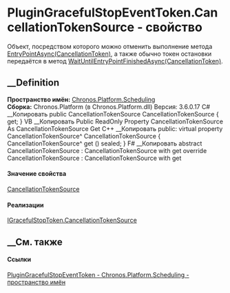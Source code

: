 # PluginGracefulStopEventToken.CancellationTokenSource - свойство
Объект, посредством которого можно отменить выполнение метода
[EntryPointAsync(CancellationToken)](M_Chronos_Contracts_IPlugin_EntryPointAsync.htm),
а также обычно токен остановки передаётся в метод
[WaitUntilEntryPointFinishedAsync(CancellationToken)](M_Chronos_Platform_Scheduling_PluginGracefulStopEventToken_WaitUntilEntryPointFinishedAsync.htm).
## __Definition
 **Пространство имён:**
[Chronos.Platform.Scheduling](N_Chronos_Platform_Scheduling.htm)  
 **Сборка:** Chronos.Platform (в Chronos.Platform.dll) Версия: 3.6.0.17
C# __Копировать
     public CancellationTokenSource CancellationTokenSource { get; }
VB __Копировать
     Public ReadOnly Property CancellationTokenSource As CancellationTokenSource
    	Get
C++ __Копировать
     public:
    virtual property CancellationTokenSource^ CancellationTokenSource {
    	CancellationTokenSource^ get () sealed;
    }
F# __Копировать
     abstract CancellationTokenSource : CancellationTokenSource with get
    override CancellationTokenSource : CancellationTokenSource with get
#### Значение свойства
[CancellationTokenSource](https://learn.microsoft.com/dotnet/api/system.threading.cancellationtokensource)
#### Реализации
[IGracefulStopToken.CancellationTokenSource](P_Chronos_Contracts_IGracefulStopToken_CancellationTokenSource.htm)  
##  __См. также
#### Ссылки
[PluginGracefulStopEventToken -
](T_Chronos_Platform_Scheduling_PluginGracefulStopEventToken.htm)
[Chronos.Platform.Scheduling - пространство
имён](N_Chronos_Platform_Scheduling.htm)
